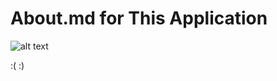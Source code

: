 # About.md for This Application

![alt text](https://yt3.ggpht.com/ytc/AAUvwnhTEa6kEyqgSvL3wMaMbUDZtyHvhXehJppDCeOGUCI=s900-c-k-c0x00ffffff-no-rj)

:( :)
